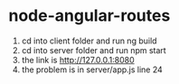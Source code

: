 # node-angular-routes
1. cd into client folder and run ng build
2. cd into server folder and run npm start
3. the link is http://127.0.0.1:8080
4. the problem is in server/app.js line 24
